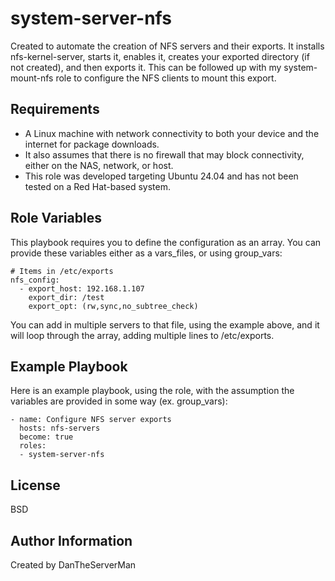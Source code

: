 system-server-nfs
=========

Created to automate the creation of NFS servers and their exports. It installs nfs-kernel-server, starts it, enables it, creates your exported directory (if not created), and then exports it. This can be followed up with my system-mount-nfs role to configure the NFS clients to mount this export.

Requirements
------------

- A Linux machine with network connectivity to both your device and the internet for package downloads.
- It also assumes that there is no firewall that may block connectivity, either on the NAS, network, or host.
- This role was developed targeting Ubuntu 24.04 and has not been tested on a Red Hat-based system.

Role Variables
--------------
 
This playbook requires you to define the configuration as an array. You can provide these variables either as a vars_files, or using group_vars:

```
# Items in /etc/exports
nfs_config:
  - export_host: 192.168.1.107
    export_dir: /test
    export_opt: (rw,sync,no_subtree_check)
```

You can add in multiple servers to that file, using the example above, and it will loop through the array, adding multiple lines to /etc/exports. 

Example Playbook
----------------

Here is an example playbook, using the role, with the assumption the variables are provided in some way (ex. group_vars):
```
- name: Configure NFS server exports
  hosts: nfs-servers 
  become: true
  roles:
  - system-server-nfs
```
License
-------

BSD

Author Information
------------------

Created by DanTheServerMan